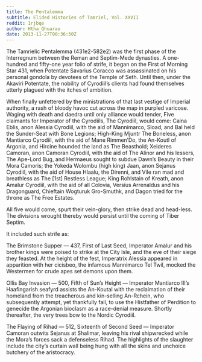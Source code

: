 ```yaml
---
title: The Pentalemma
subtitle: Elided Histories of Tamriel, Vol. XXVII
reddit: 1rjbqe
author: Htha_Qhuarao
date: 2013-11-27T00:36:50Z
---
```


The Tamrielic Pentalemma (431e2-582e2) was the first phase of the Interregnum
between the Reman and Septim-Mede dynasties. A one-hundred and fifty-one year
folio of strife, it began on the First of Morning Star 431, when Potentate
Savarius Coracco was assassinated on his personal gondola by devotees of the
Temple of Seth. Until then, under the Akaviri Potentate, the nobility of
Cyrodiil’s clients had found themselves utterly plagued with the itches of
ambition.

When finally unfettered by the ministrations of that last vestige of Imperial
authority, a rash of bloody havoc cut across the map in purpled varicose. Waging
with death and daedra until only alliance would tender, Five claimants for
Imperator of the Cyrodiils, The Cyrodiil, would come: Caina Eblis, anon Alessia
Cyrodiil, with the aid of Mannimarco, Sload, and Bal held the Sunder-Seat with
Bone Legions; High-King Mjuntr The Boneless, anon Mantiarco Cyrodiil, with the
aid of Mane Rimmen’Do, the An-Koutl of Argonia, and Hircine hounded the land as
The Beasthold; Xeideres Camoran, anon Camoran Cyrodiil, with the aid of The
Alinor and his lessers, The Ape-Lord Bug, and Hermaeus sought to subdue Dawn’s
Beauty in their Mora Camoris; the Yokeda Wolombu (high king) Jaan, anon Sejanus
Cyrodiil, with the aid of House Hlaalu, the Direnni, and Vile ran mad and
breathless as The [1st] Restless League; King Rohlstain of Kreath, anon Amalur
Cyrodiil, with the aid of all Colovia, Versius Arrenaldus and his Dragonguard,
Chieftain Wogturuk Gro-Smuthk, and Dagon tried for the throne as The Free
Estates.

All five would come, spurt their vein-glory, then strike dead and head-less. The
divisions wrought thereby would persist until the coming of Tiber Septim.

It included such strife as:

The Brimstone Supper — 437, First of Last Seed, Imperator Amalur and his brother
kings were poised to strike at the City Isle, and the eve of their siege they
feasted. At the height of the fest, Imperatrix Alessia appeared in apparition
with her cicisbeo, the infamous Mannimarco Tel Twil, mocked the Westermen for
crude apes set demons upon them.

Ollis Bay Invasion — 500, Fifth of Sun’s Height — Imperator Mantiarco III’s
Haafingarish seafyrd assists the An-Koutal with the reclaimation of their
homeland from the treacherous and kin-selling An-Rchein, who subsequently
attempt, yet thankfully fail, to use the Histfather of Perdition to genecide the
Argonian bioclasm as a race-denial measure. Shortly thereafter, the very trees
bow to the Nordic Cyrodiil.

The Flaying of Rihad — 512, Sixteenth of Second Seed — Imperator Camoran outwits
Sejanus at Shalimar, leaving his rival shipwrecked while the Mora’s forces sack
a defenseless Rihad. The highlights of the slaughter include the city’s curtain
wall being hung with all the skins and unchoice butchery of the aristocracy.
